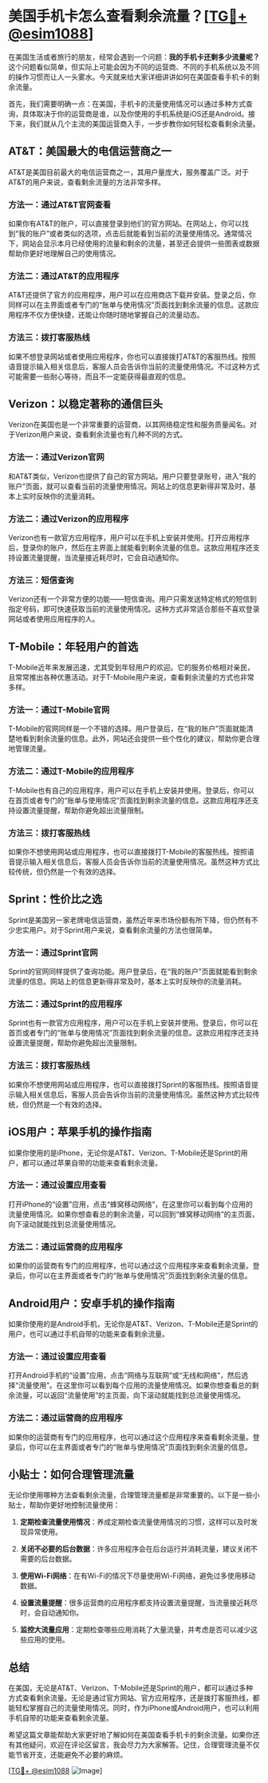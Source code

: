 # 美国手机卡怎么查看剩余流量？[[TG💪+ @esim1088](https://t.me/s/esim1088)]

在美国生活或者旅行的朋友，经常会遇到一个问题：**我的手机卡还剩多少流量呢？** 这个问题看似简单，但实际上可能会因为不同的运营商、不同的手机系统以及不同的操作习惯而让人一头雾水。今天就来给大家详细讲讲如何在美国查看手机卡的剩余流量。

首先，我们需要明确一点：在美国，手机卡的流量使用情况可以通过多种方式查询，具体取决于你的运营商是谁，以及你使用的手机系统是iOS还是Android。接下来，我们就从几个主流的美国运营商入手，一步步教你如何轻松查看剩余流量。

## AT&T：美国最大的电信运营商之一

AT&T是美国目前最大的电信运营商之一，其用户量庞大，服务覆盖广泛。对于AT&T的用户来说，查看剩余流量的方法非常多样。

### 方法一：通过AT&T官网查看

如果你有AT&T的账户，可以直接登录到他们的官方网站。在网站上，你可以找到“我的账户”或者类似的选项，点击后就能看到当前的流量使用情况。通常情况下，网站会显示本月已经使用的流量和剩余的流量，甚至还会提供一些图表或数据帮助你更好地理解自己的使用情况。

### 方法二：通过AT&T的应用程序

AT&T还提供了官方的应用程序，用户可以在应用商店下载并安装。登录之后，你同样可以在主界面或者专门的“账单与使用情况”页面找到剩余流量的信息。这款应用程序不仅方便快捷，还能让你随时随地掌握自己的流量动态。

### 方法三：拨打客服热线

如果不想登录网站或者使用应用程序，你也可以直接拨打AT&T的客服热线。按照语音提示输入相关信息后，客服人员会告诉你当前的流量使用情况。不过这种方式可能需要一些耐心等待，而且不一定能获得最直观的信息。

## Verizon：以稳定著称的通信巨头

Verizon在美国也是一个非常重要的运营商，以其网络稳定性和服务质量闻名。对于Verizon用户来说，查看剩余流量也有几种不同的方式。

### 方法一：通过Verizon官网

和AT&T类似，Verizon也提供了自己的官方网站。用户只要登录账号，进入“我的账户”页面，就可以查看当前的流量使用情况。网站上的信息更新得非常及时，基本上实时反映你的流量消耗。

### 方法二：通过Verizon的应用程序

Verizon也有一款官方应用程序，用户可以在手机上安装并使用。打开应用程序后，登录你的账户，然后在主界面上就能看到剩余流量的信息。这款应用程序还支持设置流量提醒，当流量接近耗尽时，它会自动通知你。

### 方法三：短信查询

Verizon还有一个非常方便的功能——短信查询。用户只需发送特定格式的短信到指定号码，即可快速获取当前的流量使用情况。这种方式非常适合那些不喜欢登录网站或者使用应用程序的人。

## T-Mobile：年轻用户的首选

T-Mobile近年来发展迅速，尤其受到年轻用户的欢迎。它的服务价格相对亲民，且常常推出各种优惠活动。对于T-Mobile用户来说，查看剩余流量的方式也非常多样。

### 方法一：通过T-Mobile官网

T-Mobile的官网同样是一个不错的选择。用户登录后，在“我的账户”页面就能清楚地看到剩余流量的信息。此外，网站还会提供一些个性化的建议，帮助你更合理地管理流量。

### 方法二：通过T-Mobile的应用程序

T-Mobile也有自己的应用程序，用户可以在手机上安装并使用。登录后，你可以在首页或者专门的“账单与使用情况”页面找到剩余流量的信息。这款应用程序还支持设置流量提醒，帮助你避免超出流量限制。

### 方法三：拨打客服热线

如果你不想使用网站或应用程序，也可以直接拨打T-Mobile的客服热线。按照语音提示输入相关信息后，客服人员会告诉你当前的流量使用情况。虽然这种方式比较传统，但仍然是一个有效的选择。

## Sprint：性价比之选

Sprint是美国另一家老牌电信运营商，虽然近年来市场份额有所下降，但仍然有不少忠实用户。对于Sprint用户来说，查看剩余流量的方法也很简单。

### 方法一：通过Sprint官网

Sprint的官网同样提供了查询功能。用户登录后，在“我的账户”页面就能看到剩余流量的信息。网站上的信息更新得非常及时，基本上实时反映你的流量消耗。

### 方法二：通过Sprint的应用程序

Sprint也有一款官方应用程序，用户可以在手机上安装并使用。登录后，你可以在首页或者专门的“账单与使用情况”页面找到剩余流量的信息。这款应用程序还支持设置流量提醒，帮助你避免超出流量限制。

### 方法三：拨打客服热线

如果你不想使用网站或应用程序，也可以直接拨打Sprint的客服热线。按照语音提示输入相关信息后，客服人员会告诉你当前的流量使用情况。虽然这种方式比较传统，但仍然是一个有效的选择。

## iOS用户：苹果手机的操作指南

如果你使用的是iPhone，无论你是AT&T、Verizon、T-Mobile还是Sprint的用户，都可以通过苹果自带的功能来查看剩余流量。

### 方法一：通过设置应用查看

打开iPhone的“设置”应用，点击“蜂窝移动网络”，在这里你可以看到每个应用的流量使用情况。如果你想查看总的剩余流量，可以回到“蜂窝移动网络”的主页面，向下滚动就能找到总流量使用情况。

### 方法二：通过运营商的应用程序

如果你的运营商有专门的应用程序，也可以通过这个应用程序来查看剩余流量。登录后，你可以在主界面或者专门的“账单与使用情况”页面找到剩余流量的信息。

## Android用户：安卓手机的操作指南

如果你使用的是Android手机，无论你是AT&T、Verizon、T-Mobile还是Sprint的用户，也可以通过手机自带的功能来查看剩余流量。

### 方法一：通过设置应用查看

打开Android手机的“设置”应用，点击“网络与互联网”或“无线和网络”，然后选择“流量使用”。在这里你可以看到每个应用的流量使用情况。如果你想查看总的剩余流量，可以返回“流量使用”的主页面，向下滚动就能找到总流量使用情况。

### 方法二：通过运营商的应用程序

如果你的运营商有专门的应用程序，也可以通过这个应用程序来查看剩余流量。登录后，你可以在主界面或者专门的“账单与使用情况”页面找到剩余流量的信息。

## 小贴士：如何合理管理流量

无论你使用哪种方法查看剩余流量，合理管理流量都是非常重要的。以下是一些小贴士，帮助你更好地控制流量使用：

1. **定期检查流量使用情况**：养成定期检查流量使用情况的习惯，这样可以及时发现异常使用。
   
2. **关闭不必要的后台数据**：许多应用程序会在后台运行并消耗流量，建议关闭不需要的后台数据。

3. **使用Wi-Fi网络**：在有Wi-Fi的情况下尽量使用Wi-Fi网络，避免过多使用移动数据。

4. **设置流量提醒**：很多运营商的应用程序都支持设置流量提醒，当流量接近耗尽时，会自动通知你。

5. **监控大流量应用**：定期检查哪些应用消耗了大量流量，并考虑是否可以减少这些应用的使用。

## 总结

在美国，无论是AT&T、Verizon、T-Mobile还是Sprint的用户，都可以通过多种方式查看剩余流量。无论是通过官方网站、官方应用程序，还是拨打客服热线，都能轻松掌握自己的流量使用情况。同时，作为iPhone或Android用户，也可以利用手机自带的功能来查看剩余流量。

希望这篇文章能帮助大家更好地了解如何在美国查看手机卡的剩余流量。如果你还有其他疑问，欢迎在评论区留言，我会尽力为大家解答。记住，合理管理流量不仅能节省开支，还能避免不必要的麻烦。

[[TG💪+ @esim1088](https://t.me/s/esim1088) ![Image](https://i.postimg.cc/4NQfJmqS/Snipaste-2025-05-13-00-14-12.png)]